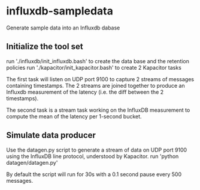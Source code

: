 # influxdb-sampledata
Generate sample data into an Influxdb dabase

## Initialize the tool set
run './influxdb/init_influxdb.bash' to create the data base and the retention policies
run './kapacitor/init_kapacitor.bash' to create 2 Kapacitor tasks

The first task will listen on UDP port 9100 to capture 2 streams of messages containing timestamps. The 2 streams are joined together to produce an Influxdb measurement of the latency (i.e. the diff between the 2 timestamps).

The second task is a stream task working on the InfluxDB measurement to compute the mean of the latency per 1-second bucket.

## Simulate data producer
Use the datagen.py script to generate a stream of data on UDP port 9100 using the InfluxDB line protocol, understood by Kapacitor.
run 'python datagen/datagen.py'

By default the script will run for 30s with a 0.1 second pause every 500 messages.
